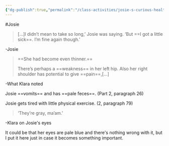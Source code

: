 ```yaml
---
{"dg-publish":true,"permalink":"/class-activities/josie-s-curious-health-condition/"}
---
```


#Josie 
>[...]I didn’t mean to take so long,’ Josie was saying. ‘But ==I got a little sick==. I’m fine again though.’

-Josie

>==She had become even thinner.==
>
>There’s perhaps a ==weakness== in her left hip. Also her right shoulder has potential to give ==pain==,[...]

-What Klara noted

Josie ==vomits== and has ==pale feces==. (Part 2, paragraph 26)

Josie gets tired with little physical exercise. (2, paragraph 79)

>‘They’re gray, ma’am.’  

-Klara on Josie's eyes

It could be that her eyes are pale blue and there's nothing wrong with it, but I put it here just in case it becomes something important.